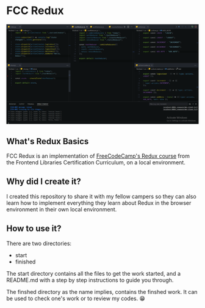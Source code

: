 # FCC Redux

![Finished work](./result.png)

## What's Redux Basics

FCC Redux is an implementation of [FreeCodeCamp's Redux course](https://www.freecodecamp.org/learn/front-end-development-libraries/#redux) from the Frontend Libraries Certification Curriculum, on a local environment.

## Why did I create it?

I created this repository to share it with my fellow campers so they can also learn how to implement everything they learn about Redux in the browser environment in their own local environment.

## How to use it?

There are two directories:

- start
- finished

The start directory contains all the files to get the work started, and a README.md with a step by step instructions to guide you through.

The finshed directory as the name implies, contains the finshed work. It can be used to check one's work or to review my codes. 😁
